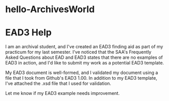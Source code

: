# hello-ArchivesWorld
# EAD3 Help

I am an archival student, and I've created an EAD3 finding aid as part of my practicum for my last semester. I've noticed that the SAA's Frequently Asked Questions about EAD and EAD3 states that there are no examples of EAD3 in action, and I'd like to submit my work as a potential EAD3 template. 

My EAD3 document is well-formed, and I validated my document using a file that I took from Github's EAD3 1.00. In addition to my EAD3 template, I've attached the .xsd file that I used for validation. 

Let me know if my EAD3 example needs improvement.
